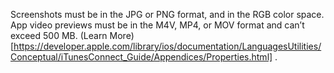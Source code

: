 Screenshots must be in the JPG or PNG format, and in the RGB color space. App video previews must be in the M4V, MP4, or MOV format and can’t exceed 500 MB. (Learn More)[https://developer.apple.com/library/ios/documentation/LanguagesUtilities/Conceptual/iTunesConnect_Guide/Appendices/Properties.html] .
